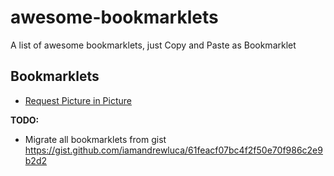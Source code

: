 # awesome-bookmarklets

A list of awesome bookmarklets, just Copy and Paste as Bookmarklet

## Bookmarklets

- [Request Picture in Picture](./bookmarklets/request-picture-in-picture.js)

**TODO:**

- Migrate all bookmarklets from gist https://gist.github.com/iamandrewluca/61feacf07bc4f2f50e70f986c2e9b2d2
